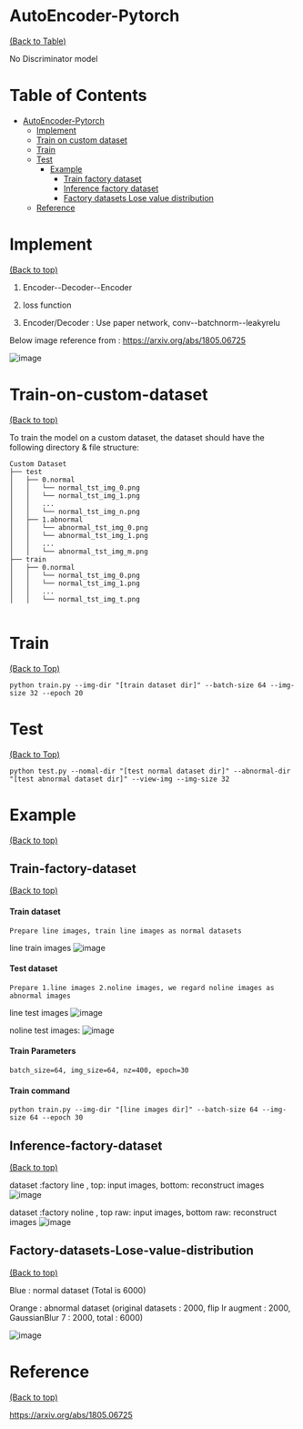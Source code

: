# AutoEncoder-Pytorch
[(Back to Table)](#table-of-contents)

No Discriminator model 

<!-- After you have introduced your project, it is a good idea to add a **Table of contents** or **TOC** as **cool** people say it. This would make it easier for people to navigate through your README and find exactly what they are looking for.

Here is a sample TOC(*wow! such cool!*) that is actually the TOC for this README. -->
# Table of Contents
- [AutoEncoder-Pytorch](#AutoEncoder-Pytorch)
    - [Implement](#Implement)
    - [Train on custom dataset](#Train-on-custom-dataset)
    - [Train](#Train)
    - [Test](#Test)
        - [Example](#Example)
            - [Train factory dataset](#Train-factory-dataset)
            - [Inference factory dataset](#Inference-factory-dataset)
            - [Factory datasets Lose value distribution](#Factory-datasets-Lose-value-distribution)
    - [Reference](#Reference)


# Implement 
[(Back to top)](#table-of-contents)

1. Encoder--Decoder--Encoder

2. loss function

3. Encoder/Decoder : Use paper network, conv--batchnorm--leakyrelu

Below image reference from : https://arxiv.org/abs/1805.06725

![image](https://user-images.githubusercontent.com/58428559/187036065-f1b7f624-bb0d-4d96-b3c9-6e6d8f74c98a.png)



# Train-on-custom-dataset
[(Back to top)](#table-of-contents)

To train the model on a custom dataset, the dataset should have the following directory & file structure:
```
Custom Dataset
├── test
│   ├── 0.normal
│   │   └── normal_tst_img_0.png
│   │   └── normal_tst_img_1.png
│   │   ...
│   │   └── normal_tst_img_n.png
│   ├── 1.abnormal
│   │   └── abnormal_tst_img_0.png
│   │   └── abnormal_tst_img_1.png
│   │   ...
│   │   └── abnormal_tst_img_m.png
├── train
│   ├── 0.normal
│   │   └── normal_tst_img_0.png
│   │   └── normal_tst_img_1.png
│   │   ...
│   │   └── normal_tst_img_t.png


```

# Train
[(Back to Top)](#table-of-contents)

```
python train.py --img-dir "[train dataset dir]" --batch-size 64 --img-size 32 --epoch 20
```

# Test
[(Back to Top)](#table-of-contents)

```
python test.py --nomal-dir "[test normal dataset dir]" --abnormal-dir "[test abnormal dataset dir]" --view-img --img-size 32
```
# Example
[(Back to top)](#table-of-contents)


## Train-factory-dataset
[(Back to top)](#table-of-contents)

#### Train dataset 
    Prepare line images, train line images as normal datasets
    
line train images
![image](https://user-images.githubusercontent.com/58428559/187246350-0d0bcab6-339c-4bea-a30f-e39271c7f80d.png)


#### Test dataset
    Prepare 1.line images 2.noline images, we regard noline images as abnormal images 

line test images
![image](https://user-images.githubusercontent.com/58428559/187246615-f194c45a-caac-434a-93a9-3cad1a6d31ca.png)

noline test images:
![image](https://user-images.githubusercontent.com/58428559/187246816-711895b0-9d24-4c6c-9642-3119ae3ec6bc.png)


#### Train Parameters
    batch_size=64, img_size=64, nz=400, epoch=30

#### Train command
```
python train.py --img-dir "[line images dir]" --batch-size 64 --img-size 64 --epoch 30 
```
## Inference-factory-dataset
[(Back to top)](#table-of-contents)

dataset :factory line , top: input images, bottom: reconstruct images
![image](https://user-images.githubusercontent.com/58428559/187036135-46cd0915-b695-48a8-b377-0859e57fb1da.png)


dataset :factory noline , top raw: input images, bottom raw: reconstruct images
![image](https://user-images.githubusercontent.com/58428559/187036162-52b6fb52-cc6b-44b6-99e5-d532332e9c9a.png)

## Factory-datasets-Lose-value-distribution
[(Back to top)](#table-of-contents)

Blue : normal dataset (Total is 6000)

Orange : abnormal dataset (original datasets : 2000, flip lr augment : 2000, GaussianBlur 7 : 2000, total : 6000)

![image](https://user-images.githubusercontent.com/58428559/187195639-ae90b89e-3f24-4718-9191-228ab83580d5.png)



# Reference
[(Back to top)](#table-of-contents)

https://arxiv.org/abs/1805.06725

